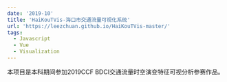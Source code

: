 ```yaml
---
date: '2019-10'
title: 'HaiKouTVis-海口市交通流量可视化系统'
url: 'https://leezchuan.github.io/HaiKouTVis-master/'
tags:
  - Javascript
  - Vue
  - Visualization
---
```


本项目是本科期间参加2019CCF BDCI交通流量时空演变特征可视分析参赛作品。
